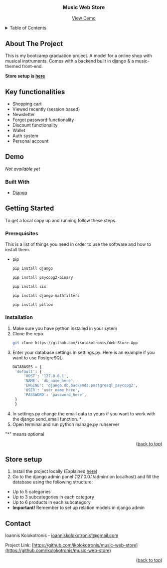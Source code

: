 <div id="top"></div>


<br />
<div align="center">

<h3 align="center">Music Web Store</h3>

  <p align="center">
    <a href="#demo">View Demo</a>
  </p>
</div>


<!-- TABLE OF CONTENTS -->
<details>
  <summary>Table of Contents</summary>
  <ol>
    <li>
      <a href="#about-the-project">About The Project</a>
      <ul>
        <li><a href="#built-with">Built With</a></li>
      </ul>
    </li>
    <li>
      <a href="#key-functionalities">Key functionalities</a>
    </li>
    <li>
      <a href="#getting-started">Getting Started</a>
      <ul>
        <li><a href="#prerequisites">Prerequisites</a></li>
        <li><a href="#installation">Installation</a></li>
      </ul>
    </li>
    <li><a href="#own-store-setup">Own store setup</a></li>
    <li><a href="#contact">Contact</a></li>
  </ol>
</details>


<!-- ABOUT THE PROJECT -->
## About The Project


This is my bootcamp graduation project. A model for a online shop with musical instruments. Comes with a backend built in django & a music-themed front-end. 

<b>Store setup is <a href="#store-setup">here</a></b>


## Key functionalities
* Shopping cart
* Viewed recently (session based)
* Newsletter
* Forgot password functionality 
* Discount functionality 
* Wallet
* Auth system
* Personal account 


## Demo
<i>Not available yet</i>


### Built With

* [Django](https://www.djangoproject.com/)


<!-- GETTING STARTED -->
## Getting Started

To get a local copy up and running follow these steps.

### Prerequisites

This is a list of things you need in order to use the software and how to install them.

* pip
  ```sh
  pip install django
  ```
  ```sh
  pip install psycopg2-binary
  ```
  ```sh
  pip install six
  ```
  ```sh
  pip install django-mathfilters
  ```
  ```sh
  pip install pillow
  ```

### Installation

1. Make sure you have python installed in your sytem
2. Clone the repo
   ```sh
   git clone https://github.com/ikolokotronis/Web-Store-App
   ```
3. Enter your database settings in settings.py. Here is an example if you want to use PostgreSQL:
   ```python
   DATABASES = {
    'default': {
        'HOST': '127.0.0.1',
        'NAME': 'db_name_here',
        'ENGINE': 'django.db.backends.postgresql_psycopg2',
        'USER': 'user_name_here',
        'PASSWORD': 'password_here',
    }
    }
   ```
5. In settings.py change the email data to yours if you want to work with the django send_email function. *
6. Open terminal and run python manage.py runserver

"*" means optional

<p align="right">(<a href="#top">back to top</a>)</p>


## Store setup
1. Install the project locally (Explained <a href="#installation">here</a>)
2. Go to the django admin panel (127.0.0.1/admin/ on localhost) and fill the database using the following structure: 
* Up to 5 categories
* Up to 3 subcategories in each category
* Up to 6 products in each subcategory
* <b>Important!</b> Remember to set up relation models in django admin


<!-- CONTACT -->
## Contact

Ioannis Kolokotronis - ioanniskolokotronis1@gmail.com

Project Link: [https://github.com/ikolokotronis/music-web-store](https://github.com/ikolokotronis/music-web-store)

<p align="right">(<a href="#top">back to top</a>)</p>
